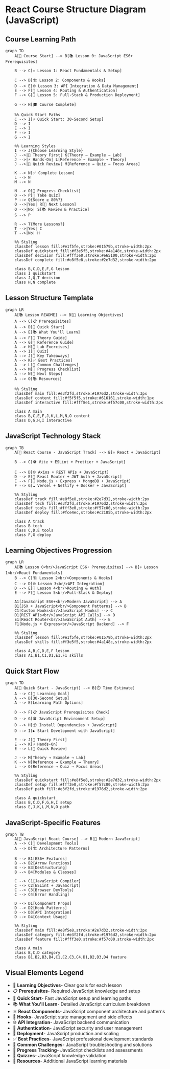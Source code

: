 # React Course Structure Diagram (JavaScript)

## Course Learning Path

```mermaid
graph TD
    A[🎯 Course Start] --> B[📚 Lesson 0: JavaScript ES6+ Prerequisites]

    B --> C[⚛️ Lesson 1: React Fundamentals & Setup]

    C --> D[🏗️ Lesson 2: Components & Hooks]
    D --> E[🌐 Lesson 3: API Integration & Data Management]
    E --> F[🔐 Lesson 4: Routing & Authentication]
    F --> G[🚀 Lesson 5: Full-Stack & Production Deployment]

    G --> H[🎓 Course Complete]

    %% Quick Start Paths
    C --> I[⚡ Quick Start: 30-Second Setup]
    D --> I
    E --> I
    F --> I
    G --> I

    %% Learning Styles
    I --> J{Choose Learning Style}
    J -->|📖 Theory First| K[Theory → Example → Lab]
    J -->|⚡ Hands-On| L[Reference → Example → Theory]
    J -->|🎯 Quick Review| M[Reference → Quiz → Focus Areas]

    K --> N[✅ Complete Lesson]
    L --> N
    M --> N

    N --> O[📝 Progress Checklist]
    O --> P[🧪 Take Quiz]
    P --> Q{Score ≥ 80%?}
    Q -->|Yes| R[🚀 Next Lesson]
    Q -->|No| S[📚 Review & Practice]
    S --> P

    R --> T{More Lessons?}
    T -->|Yes| C
    T -->|No| H

    %% Styling
    classDef lesson fill:#e1f5fe,stroke:#01579b,stroke-width:2px
    classDef quickstart fill:#f3e5f5,stroke:#4a148c,stroke-width:2px
    classDef decision fill:#fff3e0,stroke:#e65100,stroke-width:2px
    classDef complete fill:#e8f5e8,stroke:#2e7d32,stroke-width:2px

    class B,C,D,E,F,G lesson
    class I quickstart
    class J,Q,T decision
    class H,N complete
```

## Lesson Structure Template

```mermaid
graph LR
    A[📚 Lesson README] --> B[🎯 Learning Objectives]
    A --> C[📋 Prerequisites]
    A --> D[🚀 Quick Start]
    A --> E[📚 What You'll Learn]
    A --> F[📖 Theory Guide]
    A --> G[📖 Reference Guide]
    A --> H[🧪 Lab Exercises]
    A --> I[📝 Quiz]
    A --> J[🎯 Key Takeaways]
    A --> K[✅ Best Practices]
    A --> L[🚨 Common Challenges]
    A --> M[📝 Progress Checklist]
    A --> N[🚀 Next Steps]
    A --> O[📚 Resources]

    %% Styling
    classDef main fill:#e3f2fd,stroke:#1976d2,stroke-width:3px
    classDef content fill:#f5f5f5,stroke:#616161,stroke-width:1px
    classDef interactive fill:#fff8e1,stroke:#f57c00,stroke-width:2px

    class A main
    class B,C,E,F,J,K,L,M,N,O content
    class D,G,H,I interactive
```

## JavaScript Technology Stack

```mermaid
graph TB
    A[🎯 React Course - JavaScript Track] --> B[⚛️ React + JavaScript]

    B --> C[🛠️ Vite + ESLint + Prettier + JavaScript]

    C --> D[🌐 Axios + REST APIs + JavaScript]
    D --> E[🔐 React Router + JWT Auth + JavaScript]
    E --> F[🚀 Node.js + Express + MongoDB + JavaScript]
    F --> G[☁️ Vercel + Netlify + Docker + JavaScript]

    %% Styling
    classDef track fill:#e8f5e8,stroke:#2e7d32,stroke-width:2px
    classDef tech fill:#e3f2fd,stroke:#1976d2,stroke-width:2px
    classDef tools fill:#fff3e0,stroke:#f57c00,stroke-width:2px
    classDef deploy fill:#fce4ec,stroke:#c2185b,stroke-width:2px

    class A track
    class B tech
    class C,D,E tools
    class F,G deploy
```

## Learning Objectives Progression

```mermaid
graph LR
    A[📚 Lesson 0<br/>JavaScript ES6+ Prerequisites] --> B[⚛️ Lesson 1<br/>React Fundamentals]
    B --> C[🏗️ Lesson 2<br/>Components & Hooks]
    C --> D[🌐 Lesson 3<br/>API Integration]
    D --> E[🔐 Lesson 4<br/>Routing & Auth]
    E --> F[🚀 Lesson 5<br/>Full-Stack & Deploy]

    A1[JavaScript ES6+<br/>Modern JavaScript] --> A
    B1[JSX + JavaScript<br/>Component Patterns] --> B
    C1[Custom Hooks<br/>JavaScript Hooks] --> C
    D1[REST APIs<br/>JavaScript API Calls] --> D
    E1[React Router<br/>JavaScript Auth] --> E
    F1[Node.js + Express<br/>JavaScript Backend] --> F

    %% Styling
    classDef lesson fill:#e1f5fe,stroke:#01579b,stroke-width:2px
    classDef skills fill:#f3e5f5,stroke:#4a148c,stroke-width:2px

    class A,B,C,D,E,F lesson
    class A1,B1,C1,D1,E1,F1 skills
```

## Quick Start Flow

```mermaid
graph TD
    A[🚀 Quick Start - JavaScript] --> B[⏱️ Time Estimate]
    A --> C[🎯 Learning Goal]
    A --> D[30-Second Setup]
    A --> E[Learning Path Options]

    D --> F[📋 JavaScript Prerequisites Check]
    D --> G[🛠️ JavaScript Environment Setup]
    D --> H[📦 Install Dependencies + JavaScript]
    D --> I[▶️ Start Development with JavaScript]

    E --> J[📖 Theory First]
    E --> K[⚡ Hands-On]
    E --> L[🎯 Quick Review]

    J --> M[Theory → Example → Lab]
    K --> N[Reference → Example → Theory]
    L --> O[Reference → Quiz → Focus Areas]

    %% Styling
    classDef quickstart fill:#e8f5e8,stroke:#2e7d32,stroke-width:2px
    classDef setup fill:#fff3e0,stroke:#f57c00,stroke-width:2px
    classDef path fill:#e3f2fd,stroke:#1976d2,stroke-width:2px

    class A quickstart
    class B,C,D,F,G,H,I setup
    class E,J,K,L,M,N,O path
```

## JavaScript-Specific Features

```mermaid
graph TB
    A[🎯 JavaScript React Course] --> B[📝 Modern JavaScript]
    A --> C[🔧 Development Tools]
    A --> D[🏗️ Architecture Patterns]

    B --> B1[ES6+ Features]
    B --> B2[Arrow Functions]
    B --> B3[Destructuring]
    B --> B4[Modules & Classes]

    C --> C1[JavaScript Compiler]
    C --> C2[ESLint + JavaScript]
    C --> C3[Browser DevTools]
    C --> C4[Error Handling]

    D --> D1[Component Props]
    D --> D2[Hook Patterns]
    D --> D3[API Integration]
    D --> D4[Context Usage]

    %% Styling
    classDef main fill:#e8f5e8,stroke:#2e7d32,stroke-width:2px
    classDef category fill:#e3f2fd,stroke:#1976d2,stroke-width:2px
    classDef feature fill:#fff3e0,stroke:#f57c00,stroke-width:2px

    class A main
    class B,C,D category
    class B1,B2,B3,B4,C1,C2,C3,C4,D1,D2,D3,D4 feature
```

## Visual Elements Legend

- 🎯 **Learning Objectives**- Clear goals for each lesson
- 📋 **Prerequisites**- Required JavaScript knowledge and setup
- 🚀 **Quick Start**- Fast JavaScript setup and learning paths
- 📚 **What You'll Learn**- Detailed JavaScript curriculum breakdown
- ⚛️ **React Components**- JavaScript component architecture and patterns
- 🎣 **Hooks**- JavaScript state management and side effects
- 🌐 **API Integration**- JavaScript backend communication
- 🔐 **Authentication**- JavaScript security and user management
- 🚀 **Deployment**- JavaScript production and scaling
- ✅ **Best Practices**- JavaScript professional development standards
- 🚨 **Common Challenges**- JavaScript troubleshooting and solutions
- 📝 **Progress Tracking**- JavaScript checklists and assessments
- 🧪 **Quizzes**- JavaScript knowledge validation
- 📖 **Resources**- Additional JavaScript learning materials